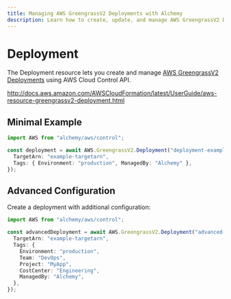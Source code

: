 ```yaml
---
title: Managing AWS GreengrassV2 Deployments with Alchemy
description: Learn how to create, update, and manage AWS GreengrassV2 Deployments using Alchemy Cloud Control.
---
```


# Deployment

The Deployment resource lets you create and manage [AWS GreengrassV2 Deployments](https://docs.aws.amazon.com/greengrassv2/latest/userguide/) using AWS Cloud Control API.

http://docs.aws.amazon.com/AWSCloudFormation/latest/UserGuide/aws-resource-greengrassv2-deployment.html

## Minimal Example

```ts
import AWS from "alchemy/aws/control";

const deployment = await AWS.GreengrassV2.Deployment("deployment-example", {
  TargetArn: "example-targetarn",
  Tags: { Environment: "production", ManagedBy: "Alchemy" },
});
```

## Advanced Configuration

Create a deployment with additional configuration:

```ts
import AWS from "alchemy/aws/control";

const advancedDeployment = await AWS.GreengrassV2.Deployment("advanced-deployment", {
  TargetArn: "example-targetarn",
  Tags: {
    Environment: "production",
    Team: "DevOps",
    Project: "MyApp",
    CostCenter: "Engineering",
    ManagedBy: "Alchemy",
  },
});
```

